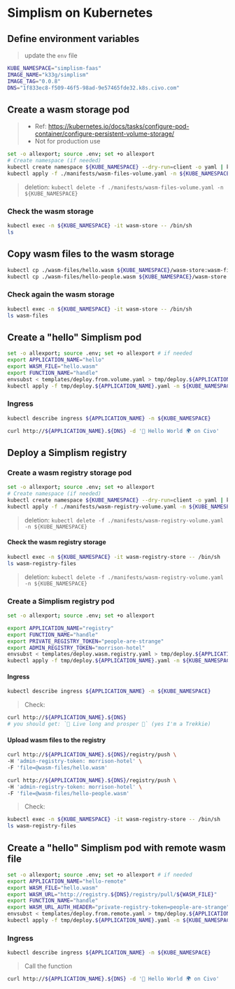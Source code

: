 # Simplism on Kubernetes

## Define environment variables

> update the `env` file

```bash
KUBE_NAMESPACE="simplism-faas"
IMAGE_NAME="k33g/simplism"
IMAGE_TAG="0.0.8"
DNS="1f833ec8-f509-46f5-98ad-9e57465fde32.k8s.civo.com"
```

## Create a wasm storage pod
> - Ref: https://kubernetes.io/docs/tasks/configure-pod-container/configure-persistent-volume-storage/
> - Not for production use
```bash
set -o allexport; source .env; set +o allexport
# Create namespace (if needed)
kubectl create namespace ${KUBE_NAMESPACE} --dry-run=client -o yaml | kubectl apply -f -
kubectl apply -f ./manifests/wasm-files-volume.yaml -n ${KUBE_NAMESPACE}
```
> deletion: `kubectl delete -f ./manifests/wasm-files-volume.yaml -n ${KUBE_NAMESPACE}`

### Check the wasm storage

```bash
kubectl exec -n ${KUBE_NAMESPACE} -it wasm-store -- /bin/sh
ls
```

## Copy wasm files to the wasm storage

```bash
kubectl cp ./wasm-files/hello.wasm ${KUBE_NAMESPACE}/wasm-store:wasm-files/hello.wasm
kubectl cp ./wasm-files/hello-people.wasm ${KUBE_NAMESPACE}/wasm-store:wasm-files/hello-people.wasm
```

### Check again the wasm storage

```bash
kubectl exec -n ${KUBE_NAMESPACE} -it wasm-store -- /bin/sh
ls wasm-files
```

## Create a "hello" Simplism pod

```bash
set -o allexport; source .env; set +o allexport # if needed
export APPLICATION_NAME="hello" 
export WASM_FILE="hello.wasm" 
export FUNCTION_NAME="handle"
envsubst < templates/deploy.from.volume.yaml > tmp/deploy.${APPLICATION_NAME}.yaml
kubectl apply -f tmp/deploy.${APPLICATION_NAME}.yaml -n ${KUBE_NAMESPACE}
```

### Ingress

```bash
kubectl describe ingress ${APPLICATION_NAME} -n ${KUBE_NAMESPACE}
```

```bash
curl http://${APPLICATION_NAME}.${DNS} -d '👋 Hello World 🌍 on Civo'
```

## Deploy a Simplism registry

### Create a wasm registry storage pod

```bash
set -o allexport; source .env; set +o allexport
# Create namespace (if needed)
kubectl create namespace ${KUBE_NAMESPACE} --dry-run=client -o yaml | kubectl apply -f -
kubectl apply -f ./manifests/wasm-registry-volume.yaml -n ${KUBE_NAMESPACE}
```
> deletion: `kubectl delete -f ./manifests/wasm-registry-volume.yaml -n ${KUBE_NAMESPACE}`

#### Check the wasm registry storage

```bash
kubectl exec -n ${KUBE_NAMESPACE} -it wasm-registry-store -- /bin/sh
ls wasm-registry-files
```
> deletion: `kubectl delete -f ./manifests/wasm-registry-volume.yaml -n ${KUBE_NAMESPACE}`

### Create a Simplism registry pod

```bash
set -o allexport; source .env; set +o allexport

export APPLICATION_NAME="registry" 
export FUNCTION_NAME="handle"
export PRIVATE_REGISTRY_TOKEN="people-are-strange"
export ADMIN_REGISTRY_TOKEN="morrison-hotel"
envsubst < templates/deploy.wasm.registry.yaml > tmp/deploy.${APPLICATION_NAME}.yaml
kubectl apply -f tmp/deploy.${APPLICATION_NAME}.yaml -n ${KUBE_NAMESPACE}
```

#### Ingress

```bash
kubectl describe ingress ${APPLICATION_NAME} -n ${KUBE_NAMESPACE}
```

> Check:
```bash
curl http://${APPLICATION_NAME}.${DNS}
# you should get: `🖖 Live long and prosper 🤗` (yes I'm a Trekkie)
```

#### Upload wasm files to the registry

```bash
curl http://${APPLICATION_NAME}.${DNS}/registry/push \
-H 'admin-registry-token: morrison-hotel' \
-F 'file=@wasm-files/hello.wasm'

curl http://${APPLICATION_NAME}.${DNS}/registry/push \
-H 'admin-registry-token: morrison-hotel' \
-F 'file=@wasm-files/hello-people.wasm'
```

> Check:
```bash
kubectl exec -n ${KUBE_NAMESPACE} -it wasm-registry-store -- /bin/sh
ls wasm-registry-files
```

## Create a "hello" Simplism pod with remote wasm file

```bash
set -o allexport; source .env; set +o allexport # if needed
export APPLICATION_NAME="hello-remote" 
export WASM_FILE="hello.wasm" 
export WASM_URL="http://registry.${DNS}/registry/pull/${WASM_FILE}"
export FUNCTION_NAME="handle"
export WASM_URL_AUTH_HEADER="private-registry-token=people-are-strange"
envsubst < templates/deploy.from.remote.yaml > tmp/deploy.${APPLICATION_NAME}.yaml
kubectl apply -f tmp/deploy.${APPLICATION_NAME}.yaml -n ${KUBE_NAMESPACE}
```

### Ingress

```bash
kubectl describe ingress ${APPLICATION_NAME} -n ${KUBE_NAMESPACE}
```

> Call the function
```bash
curl http://${APPLICATION_NAME}.${DNS} -d '👋 Hello World 🌍 on Civo'
```
